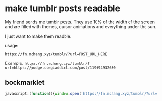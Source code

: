 # make tumblr posts readable

My friend sends me tumblr posts. They use 10% of the width of the screen and are filled with themes, cursor animations and everything under the sun.

I just want to make them readble.

usage:

`https://fn.mchang.xyz/tumblr/?url=POST_URL_HERE`

Example:
`https://fn.mchang.xyz/tumblr/?url=https://pudge.corgiaddict.com/post/119694932680`


## bookmarklet
```javascript
javascript:(function(){window.open('https://fn.mchang.xyz/tumblr/?url='+document.URL)})();
```
